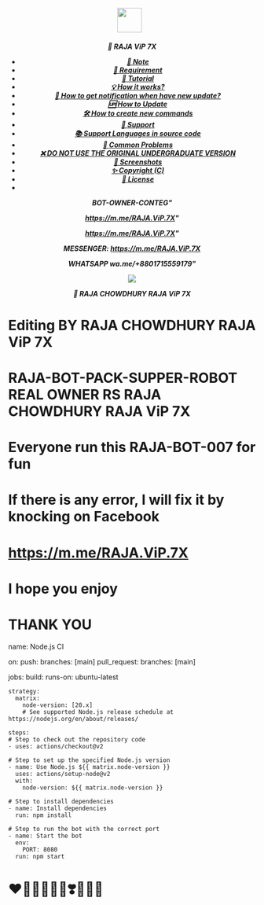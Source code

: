 <p align="center"><a href="https://m.me/RAJA.ViP.7X" target="_blank" rel="noopener noreferrer">
  <img src="https://i.imgur.com/mhZbqG3.jpeg" width="50" style="margin-right: 10px;"></a>
</p>
<h5 align="center">
🔹 RAJA ViP 7X 


- [📝 **Note**](#-note)
- [🚧 **Requirement**](#-requirement)
- [📝 **Tutorial**](#-tutorial)
- [💡 **How it works?**](#-how-it-works)
- [🔔 **How to get notification when have new update?**](#-how-to-get-notification-when-have-new-update)
- [🆙 **How to Update**](#-how-to-update)
- [🛠️ **How to create new commands**](#️-how-to-create-new-commands)
- [💭 **Support**](#-support)
- [📚 **Support Languages in source code**](#-support-languages-in-source-code)
- [📌 **Common Problems**](#-common-problems)
- [❌ **DO NOT USE THE ORIGINAL UNDERGRADUATE VERSION**](#-do-not-use-the-original-undergraduate-version)
- [📸 **Screenshots**](#-screenshots)
- [✨ **Copyright (C)**](#-copyright-c)
- [📜 **License**](#-license)
- 
BOT-OWNER-CONTEG"

 https://m.me/RAJA.ViP.7X"

https://m.me/RAJA.ViP.7X"

MESSENGER: https://m.me/RAJA.ViP.7X

WHATSAPP
wa.me/+8801715559179"

<img align="center" src="https://i.imgur.com/EkmNZ6I.jpeg"/>

🔹 RAJA CHOWDHURY RAJA ViP 7X 


# Editing BY RAJA CHOWDHURY RAJA ViP 7X 

# RAJA-BOT-PACK-SUPPER-ROBOT REAL OWNER RS RAJA CHOWDHURY RAJA ViP 7X 

# Everyone run this RAJA-BOT-007 for fun

# If there is any error, I will fix it by knocking on Facebook

# https://m.me/RAJA.ViP.7X

# I hope you enjoy

# THANK YOU
name: Node.js CI

on:
  push:
    branches: [main]
  pull_request:
    branches: [main]

jobs:
  build:
    runs-on: ubuntu-latest

    strategy:
      matrix:
        node-version: [20.x]
        # See supported Node.js release schedule at https://nodejs.org/en/about/releases/

    steps:
    # Step to check out the repository code
    - uses: actions/checkout@v2

    # Step to set up the specified Node.js version
    - name: Use Node.js ${{ matrix.node-version }}
      uses: actions/setup-node@v2
      with:
        node-version: ${{ matrix.node-version }}

    # Step to install dependencies
    - name: Install dependencies
      run: npm install

    # Step to run the bot with the correct port
    - name: Start the bot
      env:
        PORT: 8080
      run: npm start


# ❤️💛🤍💚💙💜❣️💟💘💌
